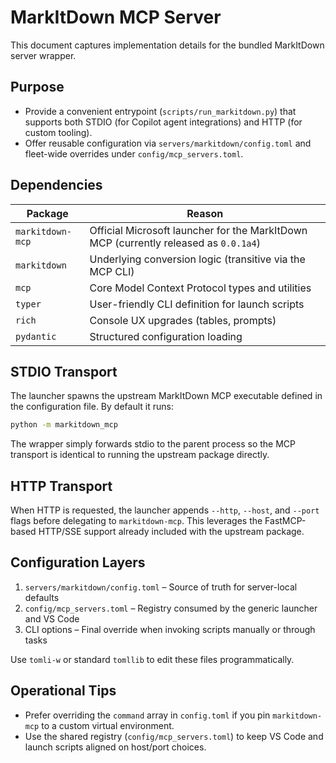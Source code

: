 # MarkItDown MCP Server

This document captures implementation details for the bundled MarkItDown server wrapper.

## Purpose

- Provide a convenient entrypoint (`scripts/run_markitdown.py`) that supports
  both STDIO (for Copilot agent integrations) and HTTP (for custom tooling).
- Offer reusable configuration via `servers/markitdown/config.toml` and
  fleet-wide overrides under `config/mcp_servers.toml`.

## Dependencies

| Package           | Reason                                                   |
|-------------------|----------------------------------------------------------|
| `markitdown-mcp`  | Official Microsoft launcher for the MarkItDown MCP (currently released as `0.0.1a4`) |
| `markitdown`      | Underlying conversion logic (transitive via the MCP CLI) |
| `mcp`             | Core Model Context Protocol types and utilities          |
| `typer`           | User-friendly CLI definition for launch scripts          |
| `rich`            | Console UX upgrades (tables, prompts)                    |
| `pydantic`        | Structured configuration loading                         |

## STDIO Transport

The launcher spawns the upstream MarkItDown MCP executable defined in the
configuration file. By default it runs:

```bash
python -m markitdown_mcp
```

The wrapper simply forwards stdio to the parent process so the MCP transport
is identical to running the upstream package directly.

## HTTP Transport

When HTTP is requested, the launcher appends `--http`, `--host`, and `--port`
flags before delegating to `markitdown-mcp`. This leverages the FastMCP-based
HTTP/SSE support already included with the upstream package.

## Configuration Layers

1. `servers/markitdown/config.toml` – Source of truth for server-local defaults
2. `config/mcp_servers.toml` – Registry consumed by the generic launcher and VS Code
3. CLI options – Final override when invoking scripts manually or through tasks

Use `tomli-w` or standard `tomllib` to edit these files programmatically.

## Operational Tips

- Prefer overriding the `command` array in `config.toml` if you pin
  `markitdown-mcp` to a custom virtual environment.
- Use the shared registry (`config/mcp_servers.toml`) to keep VS Code and
  launch scripts aligned on host/port choices.
